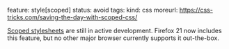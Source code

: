 feature: style[scoped]
status: avoid
tags:
kind: css
moreurl: https://css-tricks.com/saving-the-day-with-scoped-css/

[Scoped stylesheets](https://css-tricks.com/saving-the-day-with-scoped-css/) are still in active development. Firefox 21 now includes this feature, but no other major browser currently supports it out-the-box.
